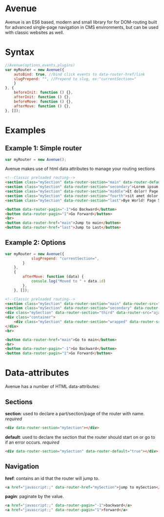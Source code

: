 # Avenue

Avenue is an ES6 based, modern and small library for for DOM-routing built for advanced single-page navigation in CMS environments, but can be used with classic websites as well.

# Syntax

```javascript
//Avenue(options,events,plugins)
var myRouter = new Avenue({
    autoBind: true, //bind click events to data-router-href/link
    slugPrepend: "", //Prepend to slug, ex:"currentSection="
    }
}, {
    beforeInit: function () {},
    afterInit: function () {},
    beforeMove: function () {},
    afterMove: function () {},
}, []);
```

# Examples

## Example 1: Simple router

```javascript
var myRouter = new Avenue();
```

Avenue makes use of html data attributes to manage your routing sections

```html
<!--Classic preloaded routing-->
<section class="mySection" data-router-section="main" data-router-default="true">Hello World! Page 1: Main</section>
<section class="mySection" data-router-section="secondary">Lorem ipsum! Page 2: Secondary</section>
<section class="mySection" data-router-section="middle">Et dolor! Page 3: Middle</section>
<section class="mySection" data-router-section="fourth">sit amet dolor! Page 4: Fourth</section>
<section class="mySection" data-router-section="last">Bye World! Page 5: Last</section>

<button data-router-pagin="-1">Go Backward</button>
<button data-router-pagin="1">Go Forward</button>
<br>
<button data-router-href="main">Jump to main</button>
<button data-router-href="last">Jump to Last</button>
```

## Example 2: Options

```javascript
var myRouter = new Avenue({
            slugPrepend: "currentSection=",
        }
    },
    {
        afterMove: function (data) {
            console.log("Moved to " + data.id)
        },
    }, []);
```


```html
<!--Classic preloaded routing-->
<section class="mySection" data-router-section="main" data-router-src="ajax/main.html" data-router-default="true"></section>
<section class="mySection" data-router-section="secondary" data-router-src="ajax/secondary.html"></section>
<div class="mySection" data-router-section="third" data-router-src="ajax/third.html"></div>
<div class="container">
    <div class="mySection" data-router-section="wrapped" data-router-src="ajax/last.html"></div>
</div>
<br>

<button data-router-href="main">Go to main</button>
<br>
<button data-router-pagin="-1">Go Backward</button>
<button data-router-pagin="1">Go Forward</button>
```

# Data-attributes

Avenue has a number of HTML data-attributes:

## Sections

**section**: used to declare a part/section/page of the router with name. _required_

```html
<div data-router-section="mySection"></div>
```

**default**: used to declare the section that the router should start on or go to if an error occurs. _required_

```html
<div data-router-section="mySection" data-router-default="true"></div>
```

## Navigation

**href**: contains an id that the router will jump to.

```html
<a href="javascript:;" data-router-href="mySection">jump to mySection</a>
```

**pagin**: paginate by the value.

```html
<a href="javascript:;" data-router-pagin="-1">backward</a>
<a href="javascript:;" data-router-pagin="1">forward</a>
```
